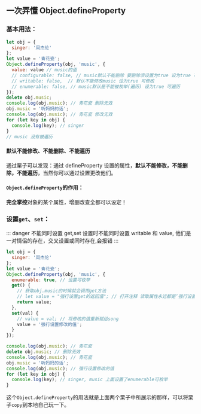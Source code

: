 ## 一次弄懂 Object.defineProperty

### 基本用法：

```js
let obj = {
  singer: '周杰伦'
};
let value = '青花瓷';
Object.defineProperty(obj, 'music', {
  value: value // music的值
  // configurable: false, // music默认不能删除 要删除须设置为true 设为true 可删除
  // writable: false,  // 默认不能修改music 设为true 可修改
  // enumerable: false, // music默认是不能被枚举(遍历) 设为true 可遍历
});
delete obj.music;
console.log(obj.music); // 青花瓷 删除无效
obj.music = '听妈妈的话';
console.log(obj.music); // 青花瓷 修改无效
for (let key in obj) {
  console.log(key); // singer
}
// music 没有被遍历
```

#### 默认不能修改、不能删除、不能遍历

通过栗子可以发现：通过 defineProperty 设置的属性，**默认不能修改，不能删除，不能遍历**，当然你可以通过设置更改他们。

#### `Object.defineProperty`的作用：

**完全掌控**对象的某个属性，增删改查全都可以设定！

### 设置`get`、`set`：

::: danger 不能同时设置
get,set 设置时不能同时设置 writable 和 value, 他们是一对情侣的存在，交叉设置或同时存在,会报错
:::

```js
let obj = {
  singer: '周杰伦'
};
let value = '青花瓷';
Object.defineProperty(obj, 'music', {
  enumerable: true, // 设置可枚举
  get() {
    // 获取obj.music的时候就会调用get方法
    // let value = "强行设置get的返回值"; // 打开注释 读取属性永远都是‘强行设置get的返回值’
    return value;
  },
  set(val) {
    // value = val; // 将修改的值重新赋给song
    value = '强行设置修改的值';
  }
});

console.log(obj.music); // 青花瓷
delete obj.music; // 删除无效
console.log(obj.music); // 青花瓷
obj.music = '听妈妈的话';
console.log(obj.music); // 强行设置修改的值
for (let key in obj) {
  console.log(key); // singer, music 上面设置了enumerable可枚举
}
```

这个`Object.defineProperty`的用法就是上面两个栗子中所展示的那样，可以将栗子`copy`到本地自己玩一下。